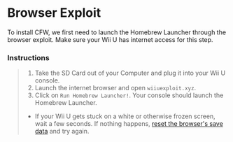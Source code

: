# Browser Exploit

To install CFW, we first need to launch the Homebrew Launcher through the browser exploit.
Make sure your Wii U has internet access for this step.

### Instructions

> 1. Take the SD Card out of your Computer and plug it into your Wii U console.
> 1. Launch the internet browser and open `wiiuexploit.xyz`.
> 1. Click on `Run Homebrew Launcher!`. Your console should launch the Homebrew Launcher.
>  - If your Wii U gets stuck on a white or otherwise frozen screen, wait a few seconds. If nothing happens, [reset the browser's save data](https://en-americas-support.nintendo.com/app/answers/detail/a_id/1507/~/how-to-delete-the-internet-browser-history) and try again.
